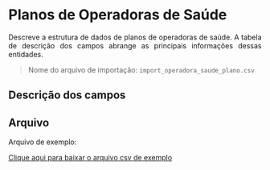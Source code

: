 # Planos de Operadoras de Saúde
<p align="justify"> 
Descreve a estrutura de dados de planos de operadoras de saúde. A tabela de descrição dos campos abrange as principais informações dessas entidades.
 </p>

> Nome do arquivo de importação: `import_operadora_saude_plano.csv`

## Descrição dos campos

[](tables/campos.md ':include')


## Arquivo
<p align="justify">Arquivo de exemplo:</p>

[Clique aqui para baixar o arquivo csv de exemplo](../../arquivos_exemplos/import_operadora_saude_plano.csv ':ignore')
